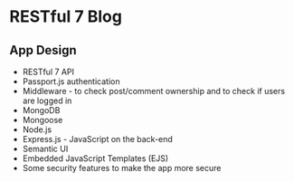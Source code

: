 # RESTful 7 Blog

## App Design
* RESTful 7 API
* Passport.js authentication
* Middleware - to check post/comment ownership and to check if users are logged in
* MongoDB
* Mongoose
* Node.js
* Express.js - JavaScript on the back-end
* Semantic UI
* Embedded JavaScript Templates (EJS)
* Some security features to make the app more secure
